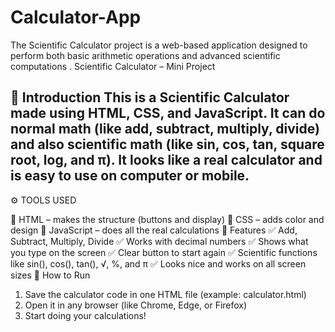# Calculator-App
The Scientific Calculator project is a web-based application designed to perform both basic arithmetic operations and advanced scientific computations .
Scientific Calculator – Mini Project

🧮 Introduction
This is a Scientific Calculator made using HTML, CSS, and JavaScript.
It can do normal math (like add, subtract, multiply, divide) and also scientific math (like sin, cos, tan, square root, log, and π).
It looks like a real calculator and is easy to use on computer or mobile.
---
⚙ TOOLS USED


🧱 HTML – makes the structure (buttons and display)
🎨 CSS – adds color and design
🧠 JavaScript – does all the real calculations
🌟 Features
✅ Add, Subtract, Multiply, Divide
✅ Works with decimal numbers
✅ Shows what you type on the screen
✅ Clear button to start again
✅ Scientific functions like sin(), cos(), tan(), √, %, and π
✅ Looks nice and works on all screen sizes
🚜 How to Run
1. Save the calculator code in one HTML file (example: calculator.html)
2. Open it in any browser (like Chrome, Edge, or Firefox)
3. Start doing your calculations!

